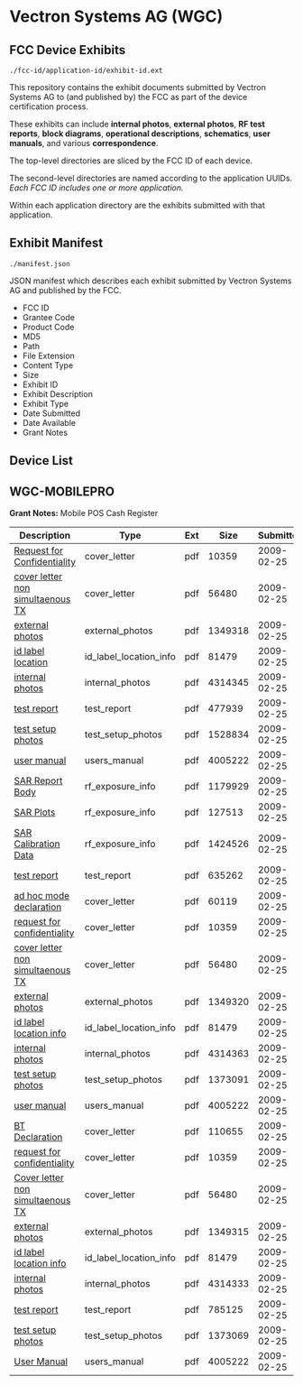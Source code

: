 # Vectron Systems AG (WGC)
## FCC Device Exhibits

```
./fcc-id/application-id/exhibit-id.ext
```

This repository contains the exhibit documents submitted by Vectron Systems AG to (and published by) the FCC as part of the device certification process.

These exhibits can include **internal photos**, **external photos**, **RF test reports**, **block diagrams**, **operational descriptions**, **schematics**, **user manuals**, and various **correspondence**.

The top-level directories are sliced by the FCC ID of each device.

The second-level directories are named according to the application UUIDs. *Each FCC ID includes one or more application.*

Within each application directory are the exhibits submitted with that application. 

## Exhibit Manifest

```
./manifest.json
```

JSON manifest which describes each exhibit submitted by Vectron Systems AG and published by the FCC.

- FCC ID
- Grantee Code
- Product Code
- MD5
- Path
- File Extension
- Content Type
- Size
- Exhibit ID
- Exhibit Description
- Exhibit Type
- Date Submitted
- Date Available
- Grant Notes

## Device List
## WGC-MOBILEPRO
**Grant Notes:** Mobile POS Cash Register

| Description | Type | Ext | Size | Submitted | Available |
| ----------- | ---- | --- | ---- | --------- | --------- |
| [Request for Confidentiality](WGC-MOBILEPRO/2892f4e834bd6a82a85fc031aa32844e/1072418.pdf) | cover_letter | pdf | 10359 | 2009-02-25 | 2009-02-25 |
| [cover letter non simultaenous TX](WGC-MOBILEPRO/2892f4e834bd6a82a85fc031aa32844e/1072420.pdf) | cover_letter | pdf | 56480 | 2009-02-25 | 2009-02-25 |
| [external photos](WGC-MOBILEPRO/2892f4e834bd6a82a85fc031aa32844e/1072421.pdf) | external_photos | pdf | 1349318 | 2009-02-25 | 2009-02-25 |
| [id label location](WGC-MOBILEPRO/2892f4e834bd6a82a85fc031aa32844e/1072422.pdf) | id_label_location_info | pdf | 81479 | 2009-02-25 | 2009-02-25 |
| [internal photos](WGC-MOBILEPRO/2892f4e834bd6a82a85fc031aa32844e/1072423.pdf) | internal_photos | pdf | 4314345 | 2009-02-25 | 2009-02-25 |
| [test report](WGC-MOBILEPRO/2892f4e834bd6a82a85fc031aa32844e/1072429.pdf) | test_report | pdf | 477939 | 2009-02-25 | 2009-02-25 |
| [test setup photos](WGC-MOBILEPRO/2892f4e834bd6a82a85fc031aa32844e/1072430.pdf) | test_setup_photos | pdf | 1528834 | 2009-02-25 | 2009-02-25 |
| [user manual](WGC-MOBILEPRO/2892f4e834bd6a82a85fc031aa32844e/1072431.pdf) | users_manual | pdf | 4005222 | 2009-02-25 | 2009-02-25 |
| [SAR Report Body](WGC-MOBILEPRO/69425b282b544678a74b1ec8cad13de7/1072462.pdf) | rf_exposure_info | pdf | 1179929 | 2009-02-25 | 2009-02-25 |
| [SAR Plots](WGC-MOBILEPRO/69425b282b544678a74b1ec8cad13de7/1072463.pdf) | rf_exposure_info | pdf | 127513 | 2009-02-25 | 2009-02-25 |
| [SAR Calibration Data](WGC-MOBILEPRO/69425b282b544678a74b1ec8cad13de7/1072464.pdf) | rf_exposure_info | pdf | 1424526 | 2009-02-25 | 2009-02-25 |
| [test report](WGC-MOBILEPRO/69425b282b544678a74b1ec8cad13de7/1072480.pdf) | test_report | pdf | 635262 | 2009-02-25 | 2009-02-25 |
| [ad hoc mode declaration](WGC-MOBILEPRO/69425b282b544678a74b1ec8cad13de7/1072452.pdf) | cover_letter | pdf | 60119 | 2009-02-25 | 2009-02-25 |
| [request for confidentiality](WGC-MOBILEPRO/69425b282b544678a74b1ec8cad13de7/1072418.pdf) | cover_letter | pdf | 10359 | 2009-02-25 | 2009-02-25 |
| [cover letter non simultaenous TX](WGC-MOBILEPRO/69425b282b544678a74b1ec8cad13de7/1072420.pdf) | cover_letter | pdf | 56480 | 2009-02-25 | 2009-02-25 |
| [external photos](WGC-MOBILEPRO/69425b282b544678a74b1ec8cad13de7/1072457.pdf) | external_photos | pdf | 1349320 | 2009-02-25 | 2009-02-25 |
| [id label location info](WGC-MOBILEPRO/69425b282b544678a74b1ec8cad13de7/1072422.pdf) | id_label_location_info | pdf | 81479 | 2009-02-25 | 2009-02-25 |
| [internal photos](WGC-MOBILEPRO/69425b282b544678a74b1ec8cad13de7/1072459.pdf) | internal_photos | pdf | 4314363 | 2009-02-25 | 2009-02-25 |
| [test setup photos](WGC-MOBILEPRO/69425b282b544678a74b1ec8cad13de7/1072481.pdf) | test_setup_photos | pdf | 1373091 | 2009-02-25 | 2009-02-25 |
| [user manual](WGC-MOBILEPRO/69425b282b544678a74b1ec8cad13de7/1072431.pdf) | users_manual | pdf | 4005222 | 2009-02-25 | 2009-02-25 |
| [BT Declaration](WGC-MOBILEPRO/8a5bbd6d489cc0a46c873bc395a24ade/1072434.pdf) | cover_letter | pdf | 110655 | 2009-02-25 | 2009-02-25 |
| [request for confidentiality](WGC-MOBILEPRO/8a5bbd6d489cc0a46c873bc395a24ade/1072418.pdf) | cover_letter | pdf | 10359 | 2009-02-25 | 2009-02-25 |
| [Cover letter non simultaenous TX](WGC-MOBILEPRO/8a5bbd6d489cc0a46c873bc395a24ade/1072420.pdf) | cover_letter | pdf | 56480 | 2009-02-25 | 2009-02-25 |
| [external photos](WGC-MOBILEPRO/8a5bbd6d489cc0a46c873bc395a24ade/1072439.pdf) | external_photos | pdf | 1349315 | 2009-02-25 | 2009-02-25 |
| [id label location info](WGC-MOBILEPRO/8a5bbd6d489cc0a46c873bc395a24ade/1072422.pdf) | id_label_location_info | pdf | 81479 | 2009-02-25 | 2009-02-25 |
| [internal photos](WGC-MOBILEPRO/8a5bbd6d489cc0a46c873bc395a24ade/1072441.pdf) | internal_photos | pdf | 4314333 | 2009-02-25 | 2009-02-25 |
| [test report](WGC-MOBILEPRO/8a5bbd6d489cc0a46c873bc395a24ade/1072446.pdf) | test_report | pdf | 785125 | 2009-02-25 | 2009-02-25 |
| [test setup photos](WGC-MOBILEPRO/8a5bbd6d489cc0a46c873bc395a24ade/1072449.pdf) | test_setup_photos | pdf | 1373069 | 2009-02-25 | 2009-02-25 |
| [User Manual](WGC-MOBILEPRO/8a5bbd6d489cc0a46c873bc395a24ade/1072431.pdf) | users_manual | pdf | 4005222 | 2009-02-25 | 2009-02-25 |
